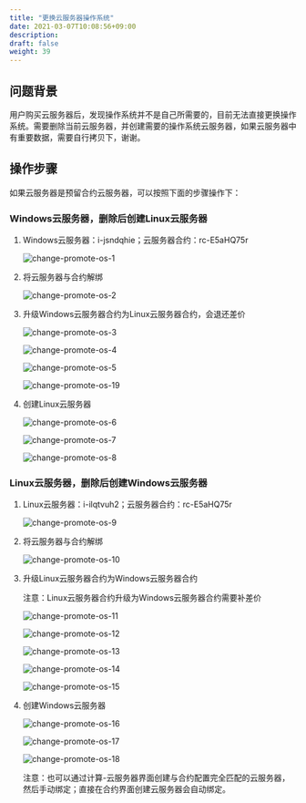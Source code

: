 ```yaml
---
title: "更换云服务器操作系统"
date: 2021-03-07T10:08:56+09:00
description:
draft: false
weight: 39
---
```


## 问题背景

用户购买云服务器后，发现操作系统并不是自己所需要的，目前无法直接更换操作系统。需要删除当前云服务器，并创建需要的操作系统云服务器，如果云服务器中有重要数据，需要自行拷贝下，谢谢。

## 操作步骤

如果云服务器是预留合约云服务器，可以按照下面的步骤操作下：

### Windows云服务器，删除后创建Linux云服务器

1. Windows云服务器：i-jsndqhie；云服务器合约：rc-E5aHQ75r

   ![change-promote-os-1](/compute/vm/_images/change-promote-os-1.png)

2. 将云服务器与合约解绑

   ![change-promote-os-2](/compute/vm/_images/change-promote-os-2.png)

3. 升级Windows云服务器合约为Linux云服务器合约，会退还差价

   ![change-promote-os-3](/compute/vm/_images/change-promote-os-3.png)

   ![change-promote-os-4](/compute/vm/_images/change-promote-os-4.png)

   ![change-promote-os-5](/compute/vm/_images/change-promote-os-5.png)

   ![change-promote-os-19](/compute/vm/_images/change-promote-os-19.png)

4. 创建Linux云服务器

   ![change-promote-os-6](/compute/vm/_images/change-promote-os-6.png)

   ![change-promote-os-7](/compute/vm/_images/change-promote-os-7.png)

   ![change-promote-os-8](/compute/vm/_images/change-promote-os-8.png)

### Linux云服务器，删除后创建Windows云服务器

1. Linux云服务器：i-ilqtvuh2；云服务器合约：rc-E5aHQ75r

   ![change-promote-os-9](/compute/vm/_images/change-promote-os-9.png)

2. 将云服务器与合约解绑

   ![change-promote-os-10](/compute/vm/_images/change-promote-os-10.png)

3. 升级Linux云服务器合约为Windows云服务器合约

   注意：Linux云服务器合约升级为Windows云服务器合约需要补差价

   ![change-promote-os-11](/compute/vm/_images/change-promote-os-11.png)

   ![change-promote-os-12](/compute/vm/_images/change-promote-os-12.png)

   ![change-promote-os-13](/compute/vm/_images/change-promote-os-13.png)

   ![change-promote-os-14](/compute/vm/_images/change-promote-os-14.png)

   ![change-promote-os-15](/compute/vm/_images/change-promote-os-15.png)

4. 创建Windows云服务器

   ![change-promote-os-16](/compute/vm/_images/change-promote-os-16.png)

   ![change-promote-os-17](/compute/vm/_images/change-promote-os-17.png)

   ![change-promote-os-18](/compute/vm/_images/change-promote-os-18.png)

   注意：也可以通过计算-云服务器界面创建与合约配置完全匹配的云服务器，然后手动绑定；直接在合约界面创建云服务器会自动绑定。